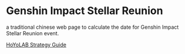 # Genshin Impact Stellar Reunion

a traditional chinese web page to calculate the date for Genshin Impact Stellar Reunion event.

[HoYoLAB Strategy Guide](https://www.hoyolab.com/article/32725526)
